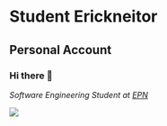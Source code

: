 # Student Erickneitor
## Personal Account
### Hi there 👋
*Software Engineering Student at [EPN](https://epn.edu.ec/)*

![](https://visitor-badge.glitch.me/badge?page_id=erickneitor1416.erickneitor1416)
<br />
<!--
**Erickneitor1416/Erickneitor1416** is a ✨ _special_ ✨ repository because its `README.md` (this file) appears on your GitHub profile.

Here are some ideas to get you started:

- 🔭 I’m currently working on ...
- 🌱 I’m currently learning ...
- 👯 I’m looking to collaborate on ...
- 🤔 I’m looking for help with ...
- 💬 Ask me about ...
- 📫 How to reach me: ...
- 😄 Pronouns: ...
- ⚡ Fun fact: ...
-->
